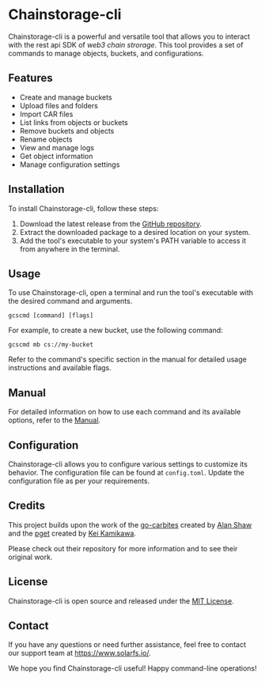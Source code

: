 # Chainstorage-cli

Chainstorage-cli is a powerful and versatile tool that allows you to interact with the rest api SDK of *web3 chain strorage*. This tool provides a set of commands to manage objects, buckets, and configurations.

## Features

- Create and manage buckets
- Upload files and folders
- Import CAR files
- List links from objects or buckets
- Remove buckets and objects
- Rename objects
- View and manage logs
- Get object information
- Manage configuration settings

## Installation

To install Chainstorage-cli, follow these steps:

1. Download the latest release from the [GitHub repository](https://github.com/solarfs/go-chainstorage-cli/releases).
2. Extract the downloaded package to a desired location on your system.
3. Add the tool's executable to your system's PATH variable to access it from anywhere in the terminal.

## Usage

To use Chainstorage-cli, open a terminal and run the tool's executable with the desired command and arguments.

```shell
gcscmd [command] [flags]
```

For example, to create a new bucket, use the following command:

```shell
gcscmd mb cs://my-bucket
```

Refer to the command's specific section in the manual for detailed usage instructions and available flags.

## Manual

For detailed information on how to use each command and its available options, refer to the [Manual](./MANUAL.md).

## Configuration

Chainstorage-cli allows you to configure various settings to customize its behavior. The configuration file can be found at `config.toml`. Update the configuration file as per your requirements.

## Credits

This project builds upon the work of the [go-carbites](https://github.com/alanshaw/go-carbites) created by [ Alan Shaw](https://github.com/alanshaw) and the [pget](https://github.com/Code-Hex/pget) created by [Kei Kamikawa](https://github.com/Code-Hex).

Please check out their repository for more information and to see their original work.

## License

Chainstorage-cli is open source and released under the [MIT License](./LICENSE).

## Contact

If you have any questions or need further assistance, feel free to contact our support team at https://www.solarfs.io/.

We hope you find Chainstorage-cli useful! Happy command-line operations!


